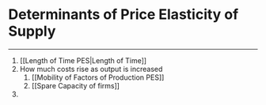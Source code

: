 # Determinants of Price Elasticity of Supply
---
1. [[Length of Time PES|Length of Time]]
2. How much costs rise as output is increased
	1. [[Mobility of Factors of Production PES]]
	2. [[Spare Capacity of firms]]
3. 